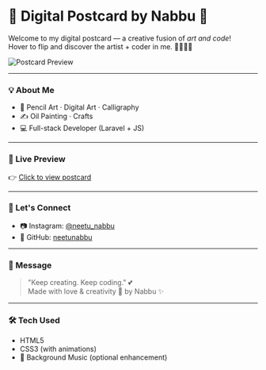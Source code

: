 # 🌸 Digital Postcard by Nabbu 💖

Welcome to my digital postcard — a creative fusion of *art and code*!  
Hover to flip and discover the artist + coder in me. 🎨👩‍💻✨

![Postcard Preview](preview.png)

---

### 💡 About Me
- 🎨 Pencil Art · Digital Art · Calligraphy
- ✍ Oil Painting · Crafts
- 💻 Full-stack Developer (Laravel + JS)

---

### 🚀 Live Preview
👉 [Click to view postcard](https://neetunabbu.github.io/digital-postcard)

---

### 📸 Let's Connect
- 📷 Instagram: [@neetu_nabbu](https://www.instagram.com/neetu_nabbu)
- 🐙 GitHub: [neetunabbu](https://github.com/neetunabbu)

---

### 💬 Message
> "Keep creating. Keep coding." 💕  
Made with love & creativity 🌈 by Nabbu ✨

---

### 🛠 Tech Used
- HTML5
- CSS3 (with animations)
- 🎵 Background Music (optional enhancement)